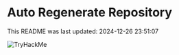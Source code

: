 # Auto Regenerate Repository

This README was last updated: 2024-12-26 23:51:07

 ![TryHackMe](https://tryhackme.com/badge/533634)